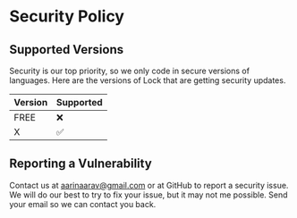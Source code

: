 # Security Policy

## Supported Versions

Security is our top priority, so we only code in secure versions of languages. Here are the versions of Lock that are getting security updates.

| Version | Supported          |
| ------- | ------------------ |
| FREE    | :x: |
| X       | ✅                |

## Reporting a Vulnerability

Contact us at aarinaarav@gmail.com or at GitHub to report a security issue.
We will do our best to try to fix your issue, but it may not me possible. Send your email so we can contact you back.
